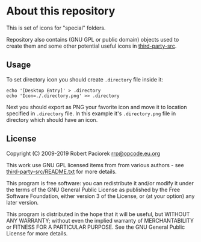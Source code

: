 About this repository
=====================

This is set of icons for "special" folders.

Repository also contains (GNU GPL or public domain) objects used to create
them and some other potential useful icons in [third-party-src](third-party-src).


Usage
-----

To set directory icon you should create `.directory` file inside it:

```
echo '[Desktop Entry]' > .directory
echo 'Icon=./.directory.png' >> .directory
```

Next you should export as PNG your favorite icon and move it to location
specified in `.directory` file. In this example it's `.directory.png`
file in directory which should have an icon.


License
-------

Copyright (C) 2009-2019 Robert Paciorek <rrp@opcode.eu.org>

This work use GNU GPL licensed items from from various authors - see
[third-party-src/README.txt](third-party-src/README.txt) for more details.

This program is free software: you can redistribute it and/or modify
it under the terms of the GNU General Public License as published by
the Free Software Foundation, either version 3 of the License, or
(at your option) any later version.

This program is distributed in the hope that it will be useful,
but WITHOUT ANY WARRANTY; without even the implied warranty of
MERCHANTABILITY or FITNESS FOR A PARTICULAR PURPOSE.  See the
GNU General Public License for more details.
